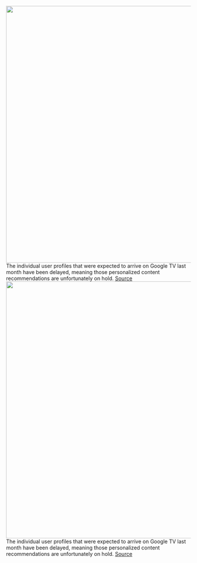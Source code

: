 <img src='https://cdn.vox-cdn.com/thumbor/bmB49QjAQfHpJ2dv1sGl5sdX_-4=/0x0:848x477/1200x800/filters:focal(357x172:491x306)/cdn.vox-cdn.com/uploads/chorus_image/image/70226748/image004__3_.0.png' width='700px' /><br/>
The individual user profiles that were expected to arrive on Google TV last month have been delayed, meaning those personalized content recommendations are unfortunately on hold.
<a href='https://www.theverge.com/2021/12/3/22816719/google-tv-profiles-delayed'> Source <a/><img src='https://cdn.vox-cdn.com/thumbor/bmB49QjAQfHpJ2dv1sGl5sdX_-4=/0x0:848x477/1200x800/filters:focal(357x172:491x306)/cdn.vox-cdn.com/uploads/chorus_image/image/70226748/image004__3_.0.png' width='700px' /><br/>
The individual user profiles that were expected to arrive on Google TV last month have been delayed, meaning those personalized content recommendations are unfortunately on hold.
<a href='https://www.theverge.com/2021/12/3/22816719/google-tv-profiles-delayed'> Source <a/>